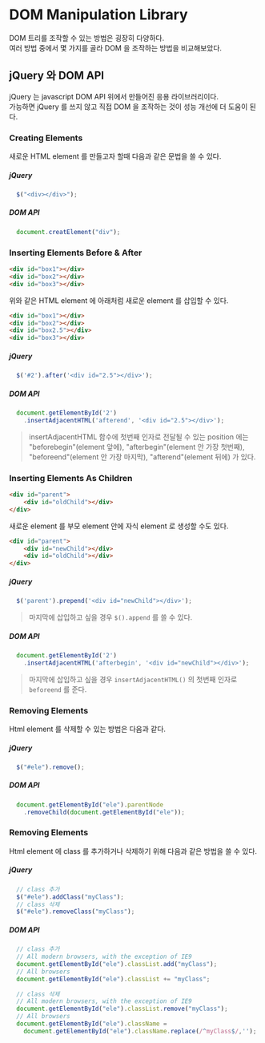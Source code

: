 # DOM Manipulation Library

DOM 트리를 조작할 수 있는 방법은 굉장히 다양하다.</br>
여러 방법 중에서 몇 가지를 골라 DOM 을 조작하는 방법을 비교해보았다.

## jQuery 와 DOM API
jQuery 는 javascript DOM API 위에서 만들어진 응용 라이브러리이다.</br>
가능하면 jQuery 를 쓰지 않고 직접 DOM 을 조작하는 것이 성능 개선에 더 도움이 된다. 

### Creating Elements
새로운 HTML element 를 만들고자 할때 다음과 같은 문법을 쓸 수 있다. 
##### jQuery
```javascript
  $("<div></div>");
```
##### DOM API
```javascript
  document.creatElement("div");
```

### Inserting Elements Before & After
```html
<div id="box1"></div>
<div id="box2"></div>
<div id="box3"></div>
```
위와 같은 HTML element 에 아래처럼 새로운 element 를 삽입할 수 있다.
```html
<div id="box1"></div>
<div id="box2"></div>
<div id="box2.5"></div>
<div id="box3"></div>
```

##### jQuery
```javascript
  $('#2').after('<div id="2.5"></div>');
```
##### DOM API
```javascript
  document.getElementById('2')
    .insertAdjacentHTML('afterend', '<div id="2.5"></div>');
```
> insertAdjacentHTML 함수에 첫번째 인자로 전달될 수 있는 position 에는
> "beforebegin"(element 앞에), "afterbegin"(element 안 가장 첫번째), 
> "beforeend"(element 안 가장 마지막), "afterend"(element 뒤에) 가 있다.

### Inserting Elements As Children
```html
<div id="parent">
    <div id="oldChild"></div>
</div>
```
새로운 element 를 부모 element 안에 자식 element 로 생성할 수도 있다.
```html
<div id="parent">
    <div id="newChild"></div>
    <div id="oldChild"></div>
</div>
```

##### jQuery
```javascript
  $('parent').prepend('<div id="newChild"></div>');
```
> 마지막에 삽입하고 싶을 경우 ``$().append`` 를 쓸 수 있다.
##### DOM API
```javascript
  document.getElementById('2')
    .insertAdjacentHTML('afterbegin', '<div id="newChild"></div>');
```
> 마지막에 삽입하고 싶을 경우 ``insertAdjacentHTML()`` 의 첫번째 인자로 ``beforeend`` 를 준다.

### Removing Elements
Html element 를 삭제할 수 있는 방법은 다음과 같다.
##### jQuery
```javascript
  $("#ele").remove();
```
##### DOM API
```javascript
  document.getElementById("ele").parentNode
    .removeChild(document.getElementById("ele"));
```


### Removing Elements
Html element 에 class 를 추가하거나 삭제하기 위해 다음과 같은 방법을 쓸 수 있다.
##### jQuery
```javascript
  // class 추가
  $("#ele").addClass("myClass");
  // class 삭제
  $("#ele").removeClass("myClass");
```
##### DOM API
```javascript
  // class 추가
  // All modern browsers, with the exception of IE9
  document.getElementById("ele").classList.add("myClass");
  // All browsers
  document.getElementById("ele").classList += "myClass";
  
  // class 삭제
  // All modern browsers, with the exception of IE9
  document.getElementById("ele").classList.remove("myClass");
  // All browsers
  document.getElementById("ele").className = 
    document.getElementById("ele").className.replace(/^myClass$/,'');
```


